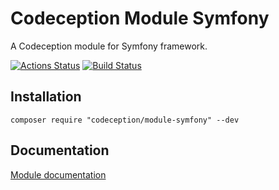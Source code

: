 # Codeception Module Symfony

A Codeception module for Symfony framework.

[![Actions Status](https://github.com/Codeception/module-symfony/workflows/CI/badge.svg)](https://github.com/Codeception/module-symfony/actions)
[![Build Status](https://travis-ci.org/Codeception/module-symfony.svg?branch=master)](https://travis-ci.org/Codeception/module-symfony)

## Installation

```
composer require "codeception/module-symfony" --dev
```

## Documentation

[Module documentation](https://codeception.com/docs/modules/Symfony)
